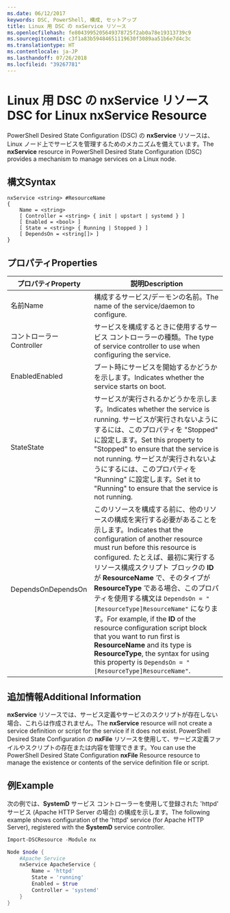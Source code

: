 ```yaml
---
ms.date: 06/12/2017
keywords: DSC, PowerShell, 構成, セットアップ
title: Linux 用 DSC の nxService リソース
ms.openlocfilehash: fe8043995205649378725f2ab0a78e19313739c9
ms.sourcegitcommit: c3f1a83b59484651119630f3089aa51b6e7d4c3c
ms.translationtype: HT
ms.contentlocale: ja-JP
ms.lasthandoff: 07/26/2018
ms.locfileid: "39267781"
---
```

# <a name="dsc-for-linux-nxservice-resource"></a><span data-ttu-id="c93ee-103">Linux 用 DSC の nxService リソース</span><span class="sxs-lookup"><span data-stu-id="c93ee-103">DSC for Linux nxService Resource</span></span>

<span data-ttu-id="c93ee-104">PowerShell Desired State Configuration (DSC) の **nxService** リソースは、Linux ノード上でサービスを管理するためのメカニズムを備えています。</span><span class="sxs-lookup"><span data-stu-id="c93ee-104">The **nxService** resource in PowerShell Desired State Configuration (DSC) provides a mechanism to manage services on a Linux node.</span></span>

## <a name="syntax"></a><span data-ttu-id="c93ee-105">構文</span><span class="sxs-lookup"><span data-stu-id="c93ee-105">Syntax</span></span>

```
nxService <string> #ResourceName
{
    Name = <string>
    [ Controller = <string> { init | upstart | systemd } ]
    [ Enabled = <bool> ]
    [ State = <string> { Running | Stopped } ]
    [ DependsOn = <string[]> ]
}
```

## <a name="properties"></a><span data-ttu-id="c93ee-106">プロパティ</span><span class="sxs-lookup"><span data-stu-id="c93ee-106">Properties</span></span>

| <span data-ttu-id="c93ee-107">プロパティ</span><span class="sxs-lookup"><span data-stu-id="c93ee-107">Property</span></span> | <span data-ttu-id="c93ee-108">説明</span><span class="sxs-lookup"><span data-stu-id="c93ee-108">Description</span></span> |
|---|---|
| <span data-ttu-id="c93ee-109">名前</span><span class="sxs-lookup"><span data-stu-id="c93ee-109">Name</span></span>| <span data-ttu-id="c93ee-110">構成するサービス/デーモンの名前。</span><span class="sxs-lookup"><span data-stu-id="c93ee-110">The name of the service/daemon to configure.</span></span>|
| <span data-ttu-id="c93ee-111">コントローラー</span><span class="sxs-lookup"><span data-stu-id="c93ee-111">Controller</span></span>| <span data-ttu-id="c93ee-112">サービスを構成するときに使用するサービス コントローラーの種類。</span><span class="sxs-lookup"><span data-stu-id="c93ee-112">The type of service controller to use when configuring the service.</span></span>|
| <span data-ttu-id="c93ee-113">Enabled</span><span class="sxs-lookup"><span data-stu-id="c93ee-113">Enabled</span></span>| <span data-ttu-id="c93ee-114">ブート時にサービスを開始するかどうかを示します。</span><span class="sxs-lookup"><span data-stu-id="c93ee-114">Indicates whether the service starts on boot.</span></span>|
| <span data-ttu-id="c93ee-115">State</span><span class="sxs-lookup"><span data-stu-id="c93ee-115">State</span></span>| <span data-ttu-id="c93ee-116">サービスが実行されるかどうかを示します。</span><span class="sxs-lookup"><span data-stu-id="c93ee-116">Indicates whether the service is running.</span></span> <span data-ttu-id="c93ee-117">サービスが実行されないようにするには、このプロパティを "Stopped" に設定します。</span><span class="sxs-lookup"><span data-stu-id="c93ee-117">Set this property to "Stopped" to ensure that the service is not running.</span></span> <span data-ttu-id="c93ee-118">サービスが実行されないようにするには、このプロパティを "Running" に設定します。</span><span class="sxs-lookup"><span data-stu-id="c93ee-118">Set it to "Running" to ensure that the service is not running.</span></span>|
| <span data-ttu-id="c93ee-119">DependsOn</span><span class="sxs-lookup"><span data-stu-id="c93ee-119">DependsOn</span></span> | <span data-ttu-id="c93ee-120">このリソースを構成する前に、他のリソースの構成を実行する必要があることを示します。</span><span class="sxs-lookup"><span data-stu-id="c93ee-120">Indicates that the configuration of another resource must run before this resource is configured.</span></span> <span data-ttu-id="c93ee-121">たとえば、最初に実行するリソース構成スクリプト ブロックの **ID** が **ResourceName** で、そのタイプが **ResourceType** である場合、このプロパティを使用する構文は `DependsOn = "[ResourceType]ResourceName"` になります。</span><span class="sxs-lookup"><span data-stu-id="c93ee-121">For example, if the **ID** of the resource configuration script block that you want to run first is **ResourceName** and its type is **ResourceType**, the syntax for using this property is `DependsOn = "[ResourceType]ResourceName"`.</span></span>|

## <a name="additional-information"></a><span data-ttu-id="c93ee-122">追加情報</span><span class="sxs-lookup"><span data-stu-id="c93ee-122">Additional Information</span></span>

<span data-ttu-id="c93ee-123">**nxService** リソースでは、サービス定義やサービスのスクリプトが存在しない場合、これらは作成されません。</span><span class="sxs-lookup"><span data-stu-id="c93ee-123">The **nxService** resource will not create a service definition or script for the service if it does not exist.</span></span> <span data-ttu-id="c93ee-124">PowerShell Desired State Configuration の **nxFile** リソースを使用して、サービス定義ファイルやスクリプトの存在または内容を管理できます。</span><span class="sxs-lookup"><span data-stu-id="c93ee-124">You can use the PowerShell Desired State Configuration **nxFile** Resource resource to manage the existence or contents of the service definition file or script.</span></span>

## <a name="example"></a><span data-ttu-id="c93ee-125">例</span><span class="sxs-lookup"><span data-stu-id="c93ee-125">Example</span></span>

<span data-ttu-id="c93ee-126">次の例では、**SystemD** サービス コントローラーを使用して登録された 'httpd' サービス (Apache HTTP Server の場合) の構成を示します。</span><span class="sxs-lookup"><span data-stu-id="c93ee-126">The following example shows configuration of the 'httpd' service (for Apache HTTP Server), registered with the **SystemD** service controller.</span></span>

```powershell
Import-DSCResource -Module nx

Node $node {
    #Apache Service
    nxService ApacheService {
        Name = 'httpd'
        State = 'running'
        Enabled = $true
        Controller = 'systemd'
    }
}
```